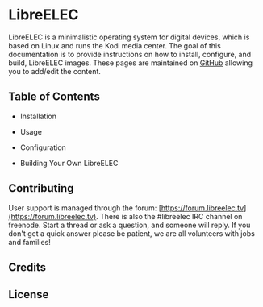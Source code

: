 # LibreELEC

LibreELEC is a minimalistic operating system for digital devices, which is based on Linux and runs the Kodi media center. The goal of this documentation is to provide instructions on how to install, configure, and build, LibreELEC images. These pages are maintained on [GitHub](https://github.com/LibreELEC/documentation) allowing you to add/edit the content.

## Table of Contents

* Installation

* Usage

* Configuration

* Building Your Own LibreELEC

## Contributing

User support is managed through the forum: [https://forum.libreelec.tv](https://forum.libreelec.tv). There is also the \#libreelec IRC channel on freenode. Start a thread or ask a question, and someone will reply. If you don't get a quick answer please be patient, we are all volunteers with jobs and families!

## Credits

## License
